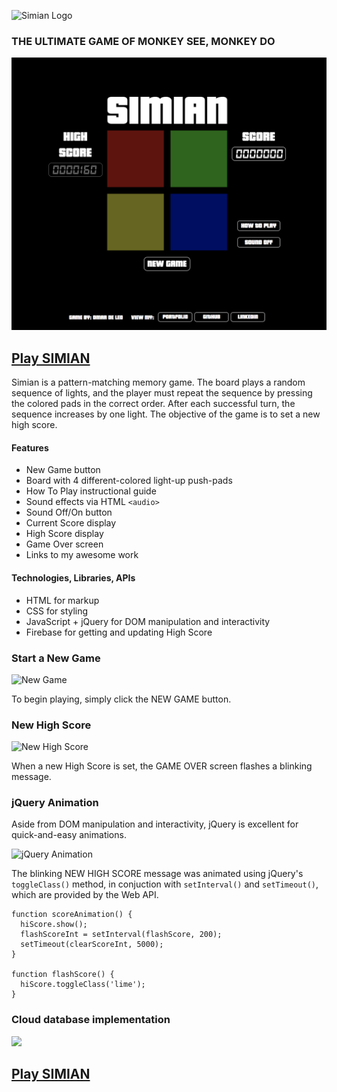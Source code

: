 ![](http://txt-dynamic.cdn.1001fonts.net/txt/dHRmLjE1OC4wMDAwMDAuVTBsTlNVRk8uMgAA/pricedown.black.png "Simian Logo")
### THE ULTIMATE GAME OF MONKEY SEE, MONKEY DO
![](/assets/images/simian_screen_01.png)

## **[Play SIMIAN](https://omardeleo.github.io/simian/ "Play SIMIAN")**

Simian is a pattern-matching memory game. The board plays a random sequence of lights, and the player must repeat the sequence by pressing the colored pads in the correct order. After each successful turn, the sequence increases by one light. The objective of the game is to set a new high score.

#### **Features**
* New Game button
* Board with 4 different-colored light-up push-pads
* How To Play instructional guide
* Sound effects via HTML `<audio>`
* Sound Off/On button
* Current Score display
* High Score display
* Game Over screen
* Links to my awesome work

#### **Technologies, Libraries, APIs**
* HTML for markup
* CSS for styling
* JavaScript + jQuery for DOM manipulation and interactivity
* Firebase for getting and updating High Score

### Start a New Game
![](https://media.giphy.com/media/42AFZTmJMhcVPBSgXG/giphy.gif "New Game")

To begin playing, simply click the NEW GAME button.

### New High Score
![](https://media.giphy.com/media/1MXuVWQys4IuvM4COr/giphy.gif "New High Score")

When a new High Score is set, the GAME OVER screen flashes a blinking message.

### jQuery Animation
Aside from DOM manipulation and interactivity, jQuery is excellent for quick-and-easy animations.

![](https://media.giphy.com/media/B2NgoeEz7o1qAAXxbe/giphy.gif "jQuery Animation")

The blinking NEW HIGH SCORE message was animated using jQuery's `toggleClass()` method, in conjuction with `setInterval()` and `setTimeout()`, which are provided by the Web API.
```  
function scoreAnimation() {
  hiScore.show();
  flashScoreInt = setInterval(flashScore, 200);
  setTimeout(clearScoreInt, 5000);
}

function flashScore() {
  hiScore.toggleClass('lime');
}

```

### Cloud database implementation

![](https://naturescrusaders.files.wordpress.com/2009/08/monkeymirror.jpg)

## **[Play SIMIAN](https://omardeleo.github.io/simian/ "Play SIMIAN")**
